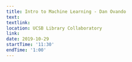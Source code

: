 ```yaml
---
title: Intro to Machine Learning - Dan Ovando
text: 
textlink: 
location: UCSB Library Collaboratory
link: 
date: 2019-10-29
startTime: '11:30'
endTime: '1:00'
---
```

